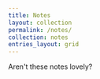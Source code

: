 ```yaml
---
title: Notes
layout: collection
permalink: /notes/
collection: notes
entries_layout: grid
---
```


Aren't these notes lovely?
